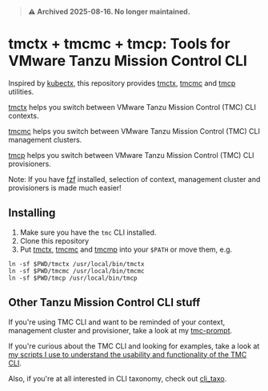 > **⚠️ Archived 2025-08-16. No longer maintained.**

# tmctx + tmcmc + tmcp: Tools for VMware Tanzu Mission Control CLI

Inspired by [kubectx](https://github.com/ahmetb/kubectx), this repository provides [tmctx](tmcctx), [tmcmc](tmcmc) and [tmcp](tmcp) utilities.

[tmctx](tmcctx) helps you switch between VMware Tanzu Mission Control (TMC) CLI contexts.

[tmcmc](tmcmc) helps you switch between VMware Tanzu Mission Control (TMC) CLI management clusters.

[tmcp](tmcp) helps you switch between VMware Tanzu Mission Control (TMC) CLI provisioners.

Note: If you have [fzf](https://github.com/junegunn/fzf) installed, selection of context, management cluster and provisioners is made much easier!

## Installing
1. Make sure you have the `tmc` CLI installed.
2. Clone this repository
3. Put [tmctx](tmcctx), [tmcmc](tmcmc) and [tmcmp](tmcmp) into your `$PATH` or move them, e.g.
```shell
ln -sf $PWD/tmctx /usr/local/bin/tmctx
ln -sf $PWD/tmcmc /usr/local/bin/tmcmc
ln -sf $PWD/tmcp /usr/local/bin/tmcp
```

## Other Tanzu Mission Control CLI stuff
If you're using TMC CLI and want to be reminded of your context, management cluster and provisioner, take a look at my [tmc-prompt](https://github.com/ali5ter/tmc-prompt).

If you're curious about the TMC CLI and looking for examples, take a look at [my scripts I use to understand the usability and functionality of the TMC CLI](https://github.com/ali5ter/vmware_scripts/tree/master/tmc).

Also, if you're at all interested in CLI taxonomy, check out [cli_taxo](https://github.com/ali5ter/cli_taxo).
